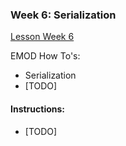 ### Week 6: Serialization

[Lesson Week 6](https://faculty-enrich-2022.netlify.app/lessons/week-6/)

EMOD How To's:

- Serialization
- [TODO]


#### Instructions:

- [TODO]


